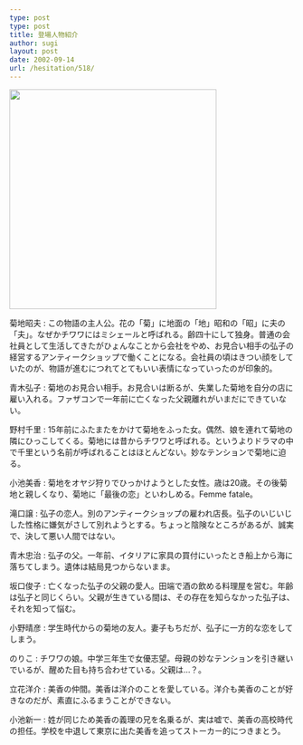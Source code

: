 ```yaml
---
type: post
type: post
title: 登場人物紹介
author: sugi
layout: post
date: 2002-09-14
url: /hesitation/518/
---
```

<div class="photo">
  <img src="/images/characters.png" width="366" height="388" border="0" />
</div>

菊地昭夫
:   この物語の主人公。花の「菊」に地面の「地」昭和の「昭」に夫の「夫」。なぜかチワワにはミシェールと呼ばれる。齢四十にして独身。普通の会社員として生活してきたがひょんなことから会社をやめ、お見合い相手の弘子の経営するアンティークショップで働くことになる。会社員の頃はきつい顔をしていたのが、物語が進むにつれてとてもいい表情になっていったのが印象的。

青木弘子
:   菊地のお見合い相手。お見合いは断るが、失業した菊地を自分の店に雇い入れる。ファザコンで一年前に亡くなった父親離れがいまだにできていない。

野村千里
:   15年前にふたまたをかけて菊地をふった女。偶然、娘を連れて菊地の隣にひっこしてくる。菊地には昔からチワワと呼ばれる。というよりドラマの中で千里という名前が呼ばれることはほとんどない。妙なテンションで菊地に迫る。

小池美香
:   菊地をオヤジ狩りでひっかけようとした女性。歳は20歳。その後菊地と親しくなり、菊地に「最後の恋」といわしめる。Femme fatale。

滝口譲
:   弘子の恋人。別のアンティークショップの雇われ店長。弘子のいじいじした性格に嫌気がさして別れようとする。ちょっと陰険なところがあるが、誠実で、決して悪い人間ではない。

青木忠治
:   弘子の父。一年前、イタリアに家具の買付にいったとき船上から海に落ちてしまう。遺体は結局見つからないまま。</dd> 

坂口俊子
:   亡くなった弘子の父親の愛人。田端で酒の飲める料理屋を営む。年齢は弘子と同じくらい。父親が生きている間は、その存在を知らなかった弘子は、それを知って悩む。

小野晴彦
:   学生時代からの菊地の友人。妻子もちだが、弘子に一方的な恋をしてしまう。

のりこ
:   チワワの娘。中学三年生で女優志望。母親の妙なテンションを引き継いでいるが、醒めた目も持ち合わせている。父親は…？。

立花洋介
:   美香の仲間。美香は洋介のことを愛している。洋介も美香のことが好きなのだが、素直にふるまうことができない。

小池新一
:   姓が同じため美香の義理の兄を名乗るが、実は嘘で、美香の高校時代の担任。学校を中退して東京に出た美香を追ってストーカー的につきまとう。
